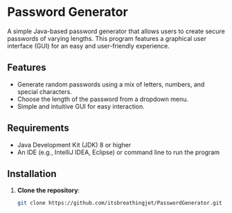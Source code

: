 # Password Generator

A simple Java-based password generator that allows users to create secure passwords of varying lengths. This program features a graphical user interface (GUI) for an easy and user-friendly experience.

## Features

- Generate random passwords using a mix of letters, numbers, and special characters.
- Choose the length of the password from a dropdown menu.
- Simple and intuitive GUI for easy interaction.

## Requirements

- Java Development Kit (JDK) 8 or higher
- An IDE (e.g., IntelliJ IDEA, Eclipse) or command line to run the program

## Installation

1. **Clone the repository**:
   ```bash
   git clone https://github.com/itsbreathingjet/PasswordGenerator.git
